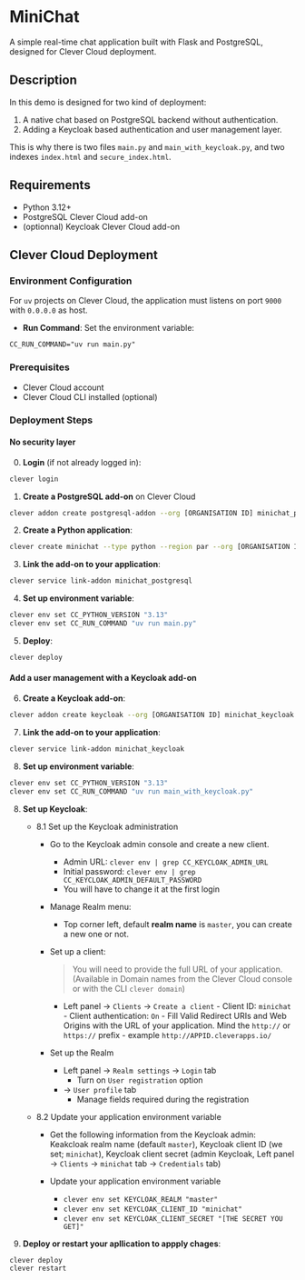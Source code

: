 # MiniChat

A simple real-time chat application built with Flask and PostgreSQL, designed for Clever Cloud deployment.

## Description
In this demo is designed for two kind of deployment:
1) A native chat based on PostgreSQL backend without authentication.
2) Adding a Keycloak based authentication and user management layer.

This is why there is two files `main.py` and `main_with_keycloak.py`, and two indexes `index.html` and `secure_index.html`.

## Requirements

- Python 3.12+
- PostgreSQL Clever Cloud add-on
- (optionnal) Keycloak Clever Cloud add-on

## Clever Cloud Deployment
### Environment Configuration

For `uv` projects on Clever Cloud, the application must listens on port `9000` with `0.0.0.0` as host.

- **Run Command**: Set the environment variable:
```
CC_RUN_COMMAND="uv run main.py"
```

### Prerequisites
- Clever Cloud account
- Clever Cloud CLI installed (optional)

### Deployment Steps
#### No security layer
0. **Login** (if not already logged in):
```bash
clever login
```

1. **Create a PostgreSQL add-on** on Clever Cloud
```bash
clever addon create postgresql-addon --org [ORGANISATION ID] minichat_postgresql
```

2. **Create a Python application**:
```bash
clever create minichat --type python --region par --org [ORGANISATION ID]
```

3. **Link the add-on to your application**:
```bash
clever service link-addon minichat_postgresql
```

4. **Set up environment variable**:
```bash
clever env set CC_PYTHON_VERSION "3.13"
clever env set CC_RUN_COMMAND "uv run main.py"
```
5. **Deploy**:
```bash
clever deploy
```

#### Add a user management with a Keycloak add-on

6. **Create a Keycloak add-on**:
```bash
clever addon create keycloak --org [ORGANISATION ID] minichat_keycloak
```

7. **Link the add-on to your application**:
```bash
clever service link-addon minichat_keycloak
```

8. **Set up environment variable**:
```bash
clever env set CC_PYTHON_VERSION "3.13"
clever env set CC_RUN_COMMAND "uv run main_with_keycloak.py"
```

8. **Set up Keycloak**:
    - 8.1 Set up the Keycloak administration

        - Go to the Keycloak admin console and create a new client.
            - Admin URL: `clever env | grep CC_KEYCLOAK_ADMIN_URL`
            - Initial password: `clever env | grep CC_KEYCLOAK_ADMIN_DEFAULT_PASSWORD`
            - You will have to change it at the first login

        - Manage Realm menu:
            - Top corner left, default **realm name** is `master`, you can create a new one or not.

        - Set up a client:
            > You will need to provide the full URL of your application. (Available in Domain names from the Clever Cloud console or with the CLI `clever domain`)
            - Left panel -> `Clients` -> `Create a client`
                    - Client ID: `minichat`
                    - Client authentication: `On`
                    - Fill Valid Redirect URIs and Web Origins with the URL of your application. Mind the `http://` or `https://` prefix
                        - example `http://APPID.cleverapps.io/`
        
        - Set up the Realm
            - Left panel -> `Realm settings` -> `Login` tab
                - Turn on `User registration` option
            - -> `User profile` tab
                - Manage fields required during the registration


    - 8.2 Update your application environment variable
        - Get the following information from the Keycloak admin: Keakcloak realm name (default `master`), Keycloak client ID (we set; `minichat`), Keycloak client secret (admin Keycloak, Left panel -> `Clients` -> `minichat` tab -> `Credentials` tab)

        - Update your application environment variable
            - `clever env set KEYCLOAK_REALM "master"`
            - `clever env set KEYCLOAK_CLIENT_ID "minichat"`
            - `clever env set KEYCLOAK_CLIENT_SECRET "[THE SECRET YOU GET]"`
 
9. **Deploy or restart your apllication to appply chages**:
```bash
clever deploy
clever restart
```